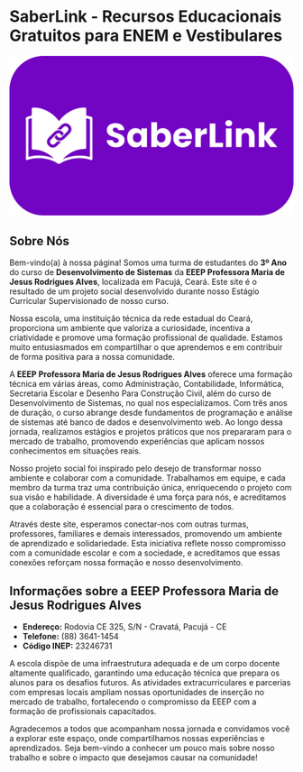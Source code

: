 # SaberLink - Recursos Educacionais Gratuitos para ENEM e Vestibulares

![Logotipo do Projeto](assets/saberlinklogobackground.png)

## Sobre Nós

Bem-vindo(a) à nossa página! Somos uma turma de estudantes do **3º Ano** do curso de **Desenvolvimento de Sistemas** da **EEEP Professora Maria de Jesus Rodrigues Alves**, localizada em Pacujá, Ceará. Este site é o resultado de um projeto social desenvolvido durante nosso Estágio Curricular Supervisionado de nosso curso. 

Nossa escola, uma instituição técnica da rede estadual do Ceará, proporciona um ambiente que valoriza a curiosidade, incentiva a criatividade e promove uma formação profissional de qualidade. Estamos muito entusiasmados em compartilhar o que aprendemos e em contribuir de forma positiva para a nossa comunidade.

A **EEEP Professora Maria de Jesus Rodrigues Alves** oferece uma formação técnica em várias áreas, como Administração, Contabilidade, Informática, Secretaria Escolar e Desenho Para Construção Civil, além do curso de Desenvolvimento de Sistemas, no qual nos especializamos. Com três anos de duração, o curso abrange desde fundamentos de programação e análise de sistemas até banco de dados e desenvolvimento web. Ao longo dessa jornada, realizamos estágios e projetos práticos que nos prepararam para o mercado de trabalho, promovendo experiências que aplicam nossos conhecimentos em situações reais.

Nosso projeto social foi inspirado pelo desejo de transformar nosso ambiente e colaborar com a comunidade. Trabalhamos em equipe, e cada membro da turma traz uma contribuição única, enriquecendo o projeto com sua visão e habilidade. A diversidade é uma força para nós, e acreditamos que a colaboração é essencial para o crescimento de todos.

Através deste site, esperamos conectar-nos com outras turmas, professores, familiares e demais interessados, promovendo um ambiente de aprendizado e solidariedade. Esta iniciativa reflete nosso compromisso com a comunidade escolar e com a sociedade, e acreditamos que essas conexões reforçam nossa formação e nosso desenvolvimento.

## Informações sobre a EEEP Professora Maria de Jesus Rodrigues Alves

- **Endereço:** Rodovia CE 325, S/N - Cravatá, Pacujá - CE
- **Telefone:** (88) 3641-1454
- **Código INEP:** 23246731

A escola dispõe de uma infraestrutura adequada e de um corpo docente altamente qualificado, garantindo uma educação técnica que prepara os alunos para os desafios futuros. As atividades extracurriculares e parcerias com empresas locais ampliam nossas oportunidades de inserção no mercado de trabalho, fortalecendo o compromisso da EEEP com a formação de profissionais capacitados.

Agradecemos a todos que acompanham nossa jornada e convidamos você a explorar este espaço, onde compartilhamos nossas experiências e aprendizados. Seja bem-vindo a conhecer um pouco mais sobre nosso trabalho e sobre o impacto que desejamos causar na comunidade!
